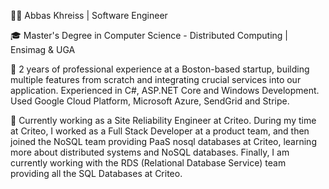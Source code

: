 👨‍💻 Abbas Khreiss | Software Engineer

🎓 Master's Degree in Computer Science - Distributed Computing | Ensimag & UGA

🚀 2 years of professional experience at a Boston-based startup, building multiple features from scratch and integrating crucial services into our application. Experienced in C#, ASP.NET Core and Windows Development. Used Google Cloud Platform, Microsoft Azure, SendGrid and Stripe. 

🌟 Currently working as a Site Reliability Engineer at Criteo. During my time at Criteo, I worked as a Full Stack Developer at a product team, and then joined the NoSQL team providing PaaS nosql databases at Criteo, learning more about distributed systems and NoSQL databases. Finally, I am currently working with the RDS (Relational Database Service) team providing all the SQL Databases at Criteo.
